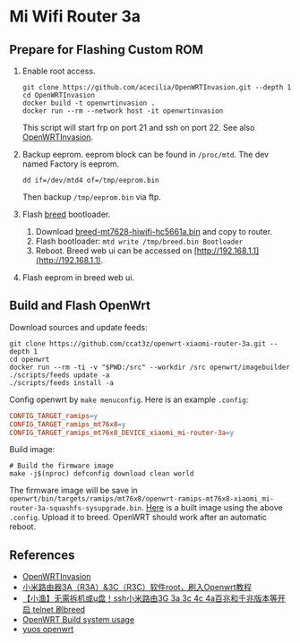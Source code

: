 # Mi Wifi Router 3a

## Prepare for Flashing Custom ROM

1. Enable root access.

   ```
   git clone https://github.com/acecilia/OpenWRTInvasion.git --depth 1
   cd OpenWRTInvasion
   docker build -t openwrtinvasion .
   docker run --rm --network host -it openwrtinvasion
   ```

   This script will start frp on port 21 and ssh on port 22.
   See also [OpenWRTInvasion](https://github.com/acecilia/OpenWRTInvasion).

1. Backup eeprom. eeprom block can be found in `/proc/mtd`.
   The dev named Factory is eeprom.

   ```
   dd if=/dev/mtd4 of=/tmp/eeprom.bin
   ```

   Then backup `/tmp/eeprom.bin` via ftp.

1. Flash [breed](https://www.right.com.cn/forum/thread-161906-1-1.html) bootloader.

   1. Download [breed-mt7628-hiwifi-hc5661a.bin](https://breed.hackpascal.net/breed-mt7628-hiwifi-hc5661a.bin) and copy to router.
   2. Flash bootloader: `mtd write /tmp/breed.bin Bootloader`
   3. Reboot. Breed web ui can be accessed on [http://192.168.1.1](http://192.168.1.1).

1. Flash eeprom in breed web ui.

## Build and Flash OpenWrt

Download sources and update feeds:

```
git clone https://github.com/ccat3z/openwrt-xiaomi-router-3a.git --depth 1
cd openwrt
docker run --rm -ti -v "$PWD:/src" --workdir /src openwrt/imagebuilder
./scripts/feeds update -a
./scripts/feeds install -a
```

Config openwrt by `make menuconfig`. Here is an example `.config`:

``` Makefile
CONFIG_TARGET_ramips=y
CONFIG_TARGET_ramips_mt76x8=y
CONFIG_TARGET_ramips_mt76x8_DEVICE_xiaomi_mi-router-3a=y
```

Build image:

```
# Build the firmware image
make -j$(nproc) defconfig download clean world
```

The firmware image will be save in `openwrt/bin/targets/ramips/mt76x8/openwrt-ramips-mt76x8-xiaomi_mi-router-3a-squashfs-sysupgrade.bin`.
[Here](openwrt-ramips-mt76x8-xiaomi_mi-router-3a-squashfs-sysupgrade.bin) is a built image using the above `.config`.
Upload it to breed.
OpenWRT should work after an automatic reboot.

## References

* [OpenWRTInvasion](https://github.com/acecilia/OpenWRTInvasion)
* [小米路由器3A（R3A）&3C（R3C）软件root，刷入Openwrt教程](https://www.right.com.cn/forum/thread-5459952-1-1.html)
* [【小渔】无需拆机或u盘！ssh小米路由3G 3a 3c 4c 4a百兆和千兆版本等开启 telnet 刷breed](https://yuos.top/d/39-xiao-yu-wu-xu-chai-ji-huo-upan-sshxiao-mi-lu-you-3g-3a-3c-4c-4abai-zhao-he-qian-zhao-ban-ben-deng-kai-qi-telnet-shua-breed)
* [OpenWRT Build system usage](https://openwrt.org/docs/guide-developer/toolchain/use-buildsystem)
* [yuos openwrt](https://github.com/yuos-bit/AutoBuild-OpenWrt)
